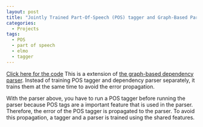 ```yaml
---
layout: post
title: "Jointly Trained Part-Of-Speech (POS) tagger and Graph-Based Parser"
categories:
  - Projects
tags:
  - POS
  - part of speech
  - elmo
  - tagger
---
```


[Click here for the code](https://github.com/kazzyabe/Joint_POS_PARSE)
This is a extension of [the graph-based dependency parser](/hydeout/project/2021/01/13/project-graph.html). Instead of training POS tagger and dependency parser separately, it trains them at the same time to avoid the error propagation. 

With the parser above, you have to run a POS tagger before running the parser because POS tags are a important feature that is used in the parser. Therefore, the error of the POS tagger is propagated to the parser. To avoid this propagation, a tagger and a parser is trained using the shared features.